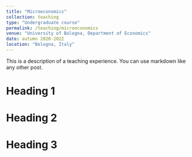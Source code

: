 ```yaml
---
title: "Microeconomics"
collection: teaching
type: "Undergraduate course"
permalink: /teaching/microeconomics
venue: "University of Bologna, Department of Economics"
date: autumn 2020-2022
location: "Bologna, Italy"
---
```


This is a description of a teaching experience. You can use markdown like any other post.

Heading 1
======

Heading 2
======

Heading 3
======
